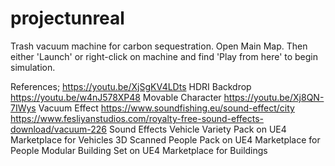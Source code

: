# projectunreal
Trash vacuum machine for carbon sequestration.
Open Main Map. Then either 'Launch' or right-click on machine and find 'Play from here' to begin simulation.

References; https://youtu.be/XjSgKV4LDts HDRI Backdrop https://youtu.be/w4nJ578XP48 Movable Character https://youtu.be/Xj8QN-7IWys Vacuum Effect https://www.soundfishing.eu/sound-effect/city https://www.fesliyanstudios.com/royalty-free-sound-effects-download/vacuum-226 Sound Effects Vehicle Variety Pack on UE4 Marketplace for Vehicles 3D Scanned People Pack on UE4 Marketplace for People Modular Building Set on UE4 Marketplace for Buildings
